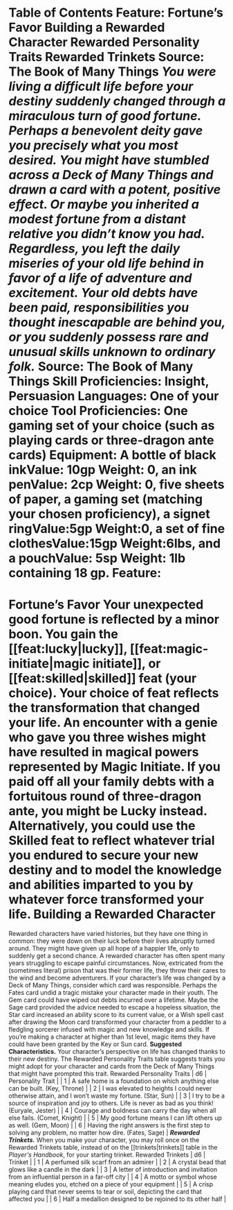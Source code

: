 Table of Contents
Feature:
Fortune’s Favor
Building a Rewarded Character
Rewarded Personality Traits
Rewarded Trinkets
Source: The Book of Many Things
***You were living a difficult life before your destiny suddenly changed through a miraculous turn of good fortune. Perhaps a benevolent deity gave you precisely what you most desired. You might have stumbled across a Deck of Many Things and drawn a card with a potent, positive effect. Or maybe you inherited a modest fortune from a distant relative you didn’t know you had.***
***Regardless, you left the daily miseries of your old life behind in favor of a life of adventure and excitement. Your old debts have been paid, responsibilities you thought inescapable are behind you, or you suddenly possess rare and unusual skills unknown to ordinary folk.***
Source: The Book of Many Things
**Skill Proficiencies:** Insight, Persuasion
**Languages:** One of your choice
**Tool Proficiencies:** One gaming set of your choice (such as playing cards or three-dragon ante cards)
**Equipment:** A bottle of black inkValue: 10gp Weight: 0, an ink penValue: 2cp Weight: 0, five sheets of paper, a gaming set (matching your chosen proficiency), a signet ringValue:5gp Weight:0, a set of fine clothesValue:15gp Weight:6lbs, and a pouchValue: 5sp Weight: 1lb containing 18 gp.
Feature:
========
Fortune’s Favor
Your unexpected good fortune is reflected by a minor boon. You gain the [[feat:lucky|lucky]], [[feat:magic-initiate|magic initiate]], or [[feat:skilled|skilled]] feat (your choice). Your choice of feat reflects the transformation that changed your life. An encounter with a genie who gave you three wishes might have resulted in magical powers represented by Magic Initiate. If you paid off all your family debts with a fortuitous round of three-dragon ante, you might be Lucky instead. Alternatively, you could use the Skilled feat to reflect whatever trial you endured to secure your new destiny and to model the knowledge and abilities imparted to you by whatever force transformed your life.
Building a Rewarded Character
=============================
Rewarded characters have varied histories, but they have one thing in common: they were down on their luck before their lives abruptly turned around. They might have given up all hope of a happier life, only to suddenly get a second chance. A rewarded character has often spent many years struggling to escape painful circumstances. Now, extricated from the (sometimes literal) prison that was their former life, they throw their cares to the wind and become adventurers.
If your character’s life was changed by a Deck of Many Things, consider which card was responsible. Perhaps the Fates card undid a tragic mistake your character made in their youth. The Gem card could have wiped out debts incurred over a lifetime. Maybe the Sage card provided the advice needed to escape a hopeless situation, the Star card increased an ability score to its current value, or a Wish spell cast after drawing the Moon card transformed your character from a peddler to a fledgling sorcerer infused with magic and new knowledge and skills. If you’re making a character at higher than 1st level, magic items they have could have been granted by the Key or Sun card.
**Suggested Characteristics.** Your character’s perspective on life has changed thanks to their new destiny. The Rewarded Personality Traits table suggests traits you might adopt for your character and cards from the Deck of Many Things that might have prompted this trait.
Rewarded Personality Traits
| d6 | Personality Trait |
| 1 | A safe home is a foundation on which anything else can be built. (Key, Throne) |
| 2 | I was elevated to heights I could never otherwise attain, and I won’t waste my fortune. (Star, Sun) |
| 3 | I try to be a source of inspiration and joy to others. Life is never as bad as you think! (Euryale, Jester) |
| 4 | Courage and boldness can carry the day when all else fails. (Comet, Knight) |
| 5 | My good fortune means I can lift others up as well. (Gem, Moon) |
| 6 | Having the right answers is the first step to solving any problem, no matter how dire. (Fates, Sage) |
***Rewarded Trinkets.*** When you make your character, you may roll once on the Rewarded Trinkets table, instead of on the [[trinkets|trinkets]] table in the *Player's Handbook*, for your starting trinket.
Rewarded Trinkets
| d6 | Trinket |
| 1 | A perfumed silk scarf from an admirer |
| 2 | A crystal bead that glows like a candle in the dark |
| 3 | A letter of introduction and invitation from an influential person in a far-off city |
| 4 | A motto or symbol whose meaning eludes you, etched on a piece of your equipment |
| 5 | A crisp playing card that never seems to tear or soil, depicting the card that affected you |
| 6 | Half a medallion designed to be rejoined to its other half |